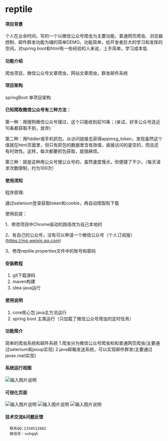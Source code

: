 # reptile

#### 项目背景
个人在业余时间，写的一个以微信公众号爬虫为主要功能，普通网页爬虫、浏览器控制、邮件群发功能为辅的简单DEMO。功能简单，给开发者巨大的学习和发挥的空间。对spring boot和html有一些经验的人来说，上手简单，学习成本低.

#### 功能介绍
爬虫项目，微信公众号文章爬虫，网站文章爬虫，群发邮件系统

#### 项目架构
springBoot 单项目架构

#### 已知爬取微信公众号有三种方法：

第一种：用搜狗微信公众号搜过，这个只能收到前10条；(亲试，好多公众号连近10条都获取不到，放弃)

第二种：用fiddler或手机抓包，从访问链接去获得appmsg_token，发现虽然这个值就在html页面里，但只有抓包的数据里含有效值，直接访问的是空的，而且还有时效性。这样，每次都要抓包获取，就很麻烦。

第三种：就是这种用公众号搜公众号的，虽然速度慢点，但便捷了不少。（每天请求次数限制，约为100次）

#### 使用须知

程序原理:

通过selenium登录获取token和cookie，再自动爬取和下载

使用前提：

1、修改项目中Chrome驱动的路径改为自己本地的

2、有自己的公众号，没有可以申请一个微信公众号（个人订阅版）(https://mp.weixin.qq.com)

3、修改reptile.properties文件中的账号和密码

#### 安装教程

1.  git下载源码
2.  maven构建
3.  idea-java运行

#### 使用说明

1.  core核心包 java主方法运行
2.  spring boot 主类运行（只加载了微信公众号爬虫的定时任务）

#### 功能简介

简单的爬虫系统和邮件系统
1.爬虫分为微信公众号爬虫和和普通网页爬虫(主要通过selenium和jsoup实现)
2.java邮箱发送系统，可以实现邮件群发(主要通过javax.mail实现)

#### 系统运行视图
![输入图片说明](https://images.gitee.com/uploads/images/2020/0612/141019_d5ee2bee_1981977.png "cc9207b96f12b04c52f8279cb918f32.png")
#### 可视化页面
![输入图片说明](https://images.gitee.com/uploads/images/2020/0724/180527_49676bda_1981977.png "屏幕截图.png")
![输入图片说明](https://images.gitee.com/uploads/images/2020/0724/180555_09b09a49_1981977.png "屏幕截图.png")
![输入图片说明](https://images.gitee.com/uploads/images/2020/0724/180621_2bae8894_1981977.png "屏幕截图.png")
#### 技术交流&问题反馈
      联系QQ:1334512682 
      微信号：vxhqqh


